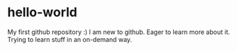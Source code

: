 # hello-world
My first github repository :)
I am new to github. Eager to learn more about it.
Trying to learn stuff in an on-demand way.
